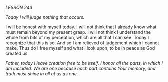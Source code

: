 *LESSON 243*

*Today I will judge nothing that occurs.*

I will be honest with myself today. I will not think that I already know what must remain beyond my present grasp. I will not think I understand the whole from bits of my perception, which are all that I can see. Today I recognize that this is so. And so I am relieved of judgement which I cannot make. Thus do I free myself and what I look upon, to be in peace as God created us.

_Father, today I leave creation free to be itself. I honor all the parts, in which I am included. We are one because each part contains Your memory, and truth must shine in all of us as one._